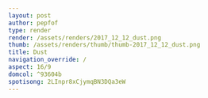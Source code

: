 ```yaml
---
layout: post
author: pepfof
type: render
render: /assets/renders/2017_12_12_dust.png
thumb: /assets/renders/thumb/thumb-2017_12_12_dust.png
title: Dust
navigation_override: /
aspect: 16/9
domcol: ^93604b
spotisong: 2LInpr8xCjymqBN3DQa3eW
---
```


<!--USER BEGIN 1-->

<!--USER END 1-->

<!--more-->
<!--USER BEGIN 2-->

<!--USER END 2-->

